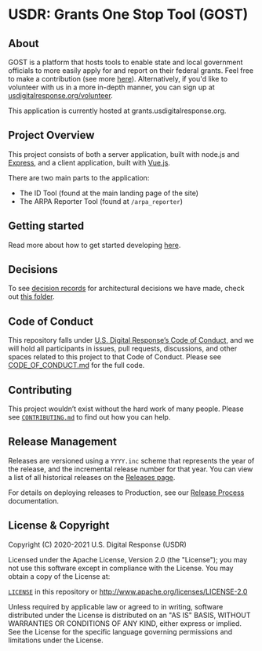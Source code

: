 # USDR: Grants One Stop Tool (GOST)

## About

GOST is a platform that hosts tools to enable state and local government officials to more easily apply for and report on their federal grants. Feel free to make a contribution (see more [here](CONTRIBUTING.md)). Alternatively, if you'd like to volunteer with us in a more in-depth manner, you can sign up at [usdigitalresponse.org/volunteer](https://www.usdigitalresponse.org/volunteer).

This application is currently hosted at grants.usdigitalresponse.org.

## Project Overview

This project consists of both a server application, built with node.js and [Express](https://expressjs.com/), and a client application, built with [Vue.js](https://vuejs.org/).

There are two main parts to the application:

- The ID Tool (found at the main landing page of the site)
- The ARPA Reporter Tool (found at `/arpa_reporter`)

## Getting started

Read more about how to get started developing [here](./docs/getting-started.md).

## Decisions

To see [decision records](https://adr.github.io/) for architectural decisions we have made, check out [this folder](./docs/decisions/).

## Code of Conduct

This repository falls under [U.S. Digital Response’s Code of Conduct](./CODE_OF_CONDUCT.md), and we will hold all participants in issues, pull requests, discussions, and other spaces related to this project to that Code of Conduct. Please see [CODE_OF_CONDUCT.md](./CODE_OF_CONDUCT.md) for the full code.

## Contributing

This project wouldn’t exist without the hard work of many people. Please see [`CONTRIBUTING.md`](./CONTRIBUTING.md) to find out how you can help.

## Release Management

Releases are versioned using a `YYYY.inc` scheme that represents the year of the release, and the incremental release number for that year.
You can view a list of all historical releases on the [Releases page](https://github.com/usdigitalresponse/usdr-gost/releases).

For details on deploying releases to Production, see our [Release Process](./docs/releasing.md) documentation.

## License & Copyright

Copyright (C) 2020-2021 U.S. Digital Response (USDR)

Licensed under the Apache License, Version 2.0 (the "License"); you may not use this software except in compliance with the License. You may obtain a copy of the License at:

[`LICENSE`](./LICENSE) in this repository or <http://www.apache.org/licenses/LICENSE-2.0>

Unless required by applicable law or agreed to in writing, software distributed under the License is distributed on an "AS IS" BASIS, WITHOUT WARRANTIES OR CONDITIONS OF ANY KIND, either express or implied. See the License for the specific language governing permissions and limitations under the License.
